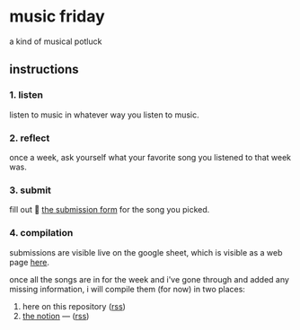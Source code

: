 # music friday
a kind of musical potluck

## instructions
### 1. listen
listen to music in whatever way you listen to music.

### 2. reflect
once a week, ask yourself what your favorite song you listened to that week was.

### 3. submit
fill out 📮 [the submission form](https://forms.gle/G4YkP5v4jdq2H9xm6) for the song you picked.

### 4. compilation
submissions are visible live on the google sheet, which is visible as a web page [here](https://docs.google.com/spreadsheets/d/e/2PACX-1vR84KWj4El-jYSsEVyM29o6rZwKxO0VVciNMbfi-dfRLUJMiFT8ntGxsYiNo3kuRWsnhuvBRQJ3BQBS/pubhtml?gid=1811324984&single=true).

once all the songs are in for the week and i've gone through and added any missing information, i will compile them (for now) in two places:
1. here on this repository ([rss](https://github.com/mrfb/music-friday/commits.atom))
1. [the notion](https://balousek.notion.site/b8bf80ad0d1a4852b020b7c2bd19eee1) — ([rss](https://zapier.com/engine/rss/801591/music-friday))